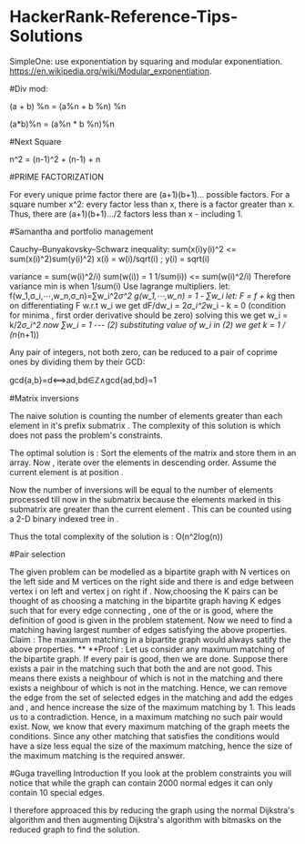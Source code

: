 # HackerRank-Reference-Tips-Solutions
SimpleOne: use exponentiation by squaring and modular exponentiation.
https://en.wikipedia.org/wiki/Modular_exponentiation.

#Div mod:

(a + b) %n = (a%n + b %n) %n


(a*b)%n = (a%n * b %n)%n

#Next Square

n^2 = (n-1)^2 + (n-1) + n


#PRIME FACTORIZATION

For every unique  prime factor there are (a+1)(b+1)... possible factors. For a square number x^2: every factor less than x, there is a factor greater than x. Thus, there are (a+1)(b+1).../2 factors less than x - including 1.



#Samantha and portfolio management

Cauchy–Bunyakovsky–Schwarz inequality:
sum(x(i)y(i)^2 <= sum(x(i)^2)sum(y(i)^2)
x(i) = w(i)/sqrt(i) ; y(i) = sqrt(i)

variance = sum(w(i)^2/i)
sum(w(i)) = 1
1/sum(i)) <= sum(w(i)^2/i) 
Therefore variance min is when 1/sum(i)
Use lagrange multipliers.
let:
f(w_1,σ_i,⋯,w_n,σ_n)=∑w_i^2*σ^2
g(w_1,⋯,w_n) = 1 - ∑w_i 
let:
F = f + k*g
then on differentiating F w.r.t w_i we get
dF/dw_i = 2*σ_i^2*w_i - k = 0
(condition for minima , first order derivative should be zero)
solving this we get
w_i = k/2*σ_i^2
now ∑w_i = 1 --- (2)
substituting value of w_i in (2) we get k = 1 / (n*(n+1))


Any pair of integers, not both zero, can be reduced to a pair of coprime ones by dividing them by their GCD:

gcd{a,b}=d⟺ad,bd∈ℤ∧gcd{ad,bd}=1


#Matrix inversions

The naive solution is counting the number of elements greater than each element  in it's prefix submatrix . The complexity of this solution is  which does not pass the problem's constraints. 

The optimal solution is : Sort the elements of the matrix and store them in an array. Now , iterate over the elements in descending order. Assume the current element is at position . 

Now the number of inversions will be equal to the number of elements processed till now in the submatrix  because the elements marked in this submatrix are greater than the current element . This can be counted using a 2-D binary indexed tree in  . 

Thus the total complexity of the solution is : O(n^2log(n))

#Pair selection

The given problem can be modelled as a bipartite graph with N vertices on the left side and M vertices on the right side and there is and edge between vertex i on left and vertex j on right if . 
Now,choosing the K pairs can be thought of as choosing a matching in the bipartite graph having K edges such that for every edge connecting , one of the  or  is good, where the definition of good is given in the problem statement. 
Now we need to find a matching having largest number of edges satisfying the above properties.
Claim : The maximum matching in a bipartite graph would always satify the above properties. ** 
**Proof : Let us consider any maximum matching of the bipartite graph. If every pair  is good, then we are done. Suppose there exists a pair  in the matching such that both the  and  are not good. This means there exists a neighbour  of  which is not in the matching and there exists a neighbour  of  which is not in the matching. Hence, we can remove the edge  from the set of selected edges in the matching and add the edges  and  , and hence increase the size of the maximum matching by 1. This leads us to a contradiction. Hence, in a maximum matching no such pair would exist.
Now, we know that every maximum matching of the graph meets the conditions. Since any other matching that satisfies the conditions would have a size less equal the size of the maximum matching, hence the size of the maximum matching is the required answer.

#Guga travelling
Introduction
If you look at the problem constraints you will notice that while the graph can contain 2000 normal edges it can only contain 10 special edges.

I therefore approaced this by reducing the graph using the normal Dijkstra's algorithm and then augmenting Dijkstra's algorithm with bitmasks on the reduced graph to find the solution.

